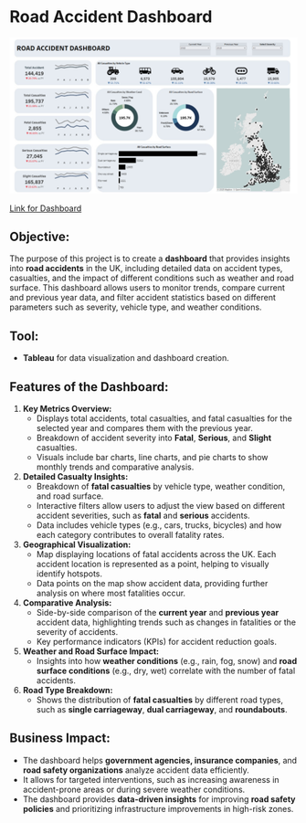 # **Road Accident Dashboard**

![image](/DB.png)




[Link for Dashboard](https://public.tableau.com/app/profile/sofwan.kaji/viz/RoadAccidentDashboard_17395262919620/Dashboard12)

## Objective:

The purpose of this project is to create a **dashboard** that provides insights into **road accidents** in the UK, including detailed data on accident types, casualties, and the impact of different conditions such as weather and road surface. This dashboard allows users to monitor trends, compare current and previous year data, and filter accident statistics based on different parameters such as severity, vehicle type, and weather conditions.

## Tool:

- **Tableau** for data visualization and dashboard creation.

## Features of the Dashboard:

1. **Key Metrics Overview:**
    - Displays total accidents, total casualties, and fatal casualties for the selected year and compares them with the previous year.
    - Breakdown of accident severity into **Fatal**, **Serious**, and **Slight** casualties.
    - Visuals include bar charts, line charts, and pie charts to show monthly trends and comparative analysis.
2. **Detailed Casualty Insights:**
    - Breakdown of **fatal casualties** by vehicle type, weather condition, and road surface.
    - Interactive filters allow users to adjust the view based on different accident severities, such as **fatal** and **serious** accidents.
    - Data includes vehicle types (e.g., cars, trucks, bicycles) and how each category contributes to overall fatality rates.
3. **Geographical Visualization:**
    - Map displaying locations of fatal accidents across the UK. Each accident location is represented as a point, helping to visually identify hotspots.
    - Data points on the map show accident data, providing further analysis on where most fatalities occur.
4. **Comparative Analysis:**
    - Side-by-side comparison of the **current year** and **previous year** accident data, highlighting trends such as changes in fatalities or the severity of accidents.
    - Key performance indicators (KPIs) for accident reduction goals.
5. **Weather and Road Surface Impact:**
    - Insights into how **weather conditions** (e.g., rain, fog, snow) and **road surface conditions** (e.g., dry, wet) correlate with the number of fatal accidents.
6. **Road Type Breakdown:**
    - Shows the distribution of **fatal casualties** by different road types, such as **single carriageway**, **dual carriageway**, and **roundabouts**.

## Business Impact:

- The dashboard helps **government agencies, insurance companies**, and **road safety organizations** analyze accident data efficiently.
- It allows for targeted interventions, such as increasing awareness in accident-prone areas or during severe weather conditions.
- The dashboard provides **data-driven insights** for improving **road safety policies** and prioritizing infrastructure improvements in high-risk zones.

